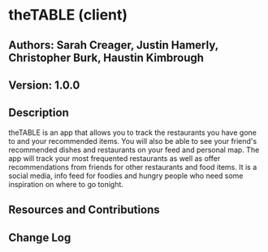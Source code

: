 # theTABLE (client)

## Authors: Sarah Creager, Justin Hamerly, Christopher Burk, Haustin Kimbrough


## Version: 1.0.0

## Description

theTABLE is an app that allows you to track the restaurants you have gone to and your recommended items.  You will also be able to see your friend's recommended dishes and restaurants on your feed and personal map.  The app will track your most frequented restaurants as well as offer recommendations from friends for other restaurants and food items.  It is a social media, info feed for foodies and hungry people who need some inspiration on where to go tonight.

## Resources and Contributions

## Change Log

